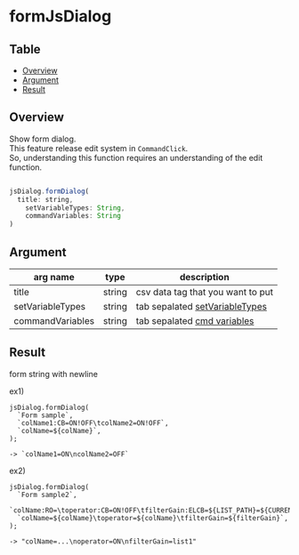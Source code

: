 # formJsDialog


Table
-----------------
* [Overview](#overview)
* [Argument](#argument)
* [Result](#result)


## Overview

Show form dialog.  
This feature release edit system in `CommandClick`.  
So, understanding this function requires an understanding of the edit function.  

```js.js

jsDialog.formDialog(
  title: string,
	setVariableTypes: String,
	commandVariables: String
)
```

## Argument

| arg name | type | description |
| -------- | -------- | -------- |
| title | string | csv data tag that you want to put |
| setVariableTypes  | string | tab sepalated [setVariableTypes](https://github.com/puutaro/CommandClick/blob/master/md/developer/set_variable_types.md) |
| commandVariables | string | tab sepalated [cmd variables](https://github.com/puutaro/CommandClick/blob/master/DEVELOPER.md#cmd-variables) |

## Result

form string with newline

ex1)

```
jsDialog.formDialog(
  `Form sample`,
  `colName1:CB=ON!OFF\tcolName2=ON!OFF`,
  `colName=${colName}`,
);

-> `colName1=ON\ncolName2=OFF`
```


ex2)

```
jsDialog.formDialog(
  `Form sample2`,
  `colName:RO=\toperator:CB=ON!OFF\tfilterGain:ELCB=${LIST_PATH}=${CURRENT_FILTER_GAIN_LIST_FILE_PATH}!${LIMIT_NUM}=30`,
  `colName=${colName}\toperator=${colName}\tfilterGain=${filterGain}`,
);

-> "colName=...\noperator=ON\nfilterGain=list1"
```
